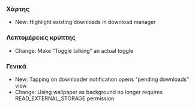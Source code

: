 ### Χάρτης
- New: Highlight existing downloads in download manager

### Λεπτομέρειες κρύπτης
- Change: Make "Toggle talking" an actual toggle

### Γενικά
- New: Tapping on downloader notification opens "pending downloads" view
- Change: Using wallpaper as background no longer requires READ_EXTERNAL_STORAGE permission
